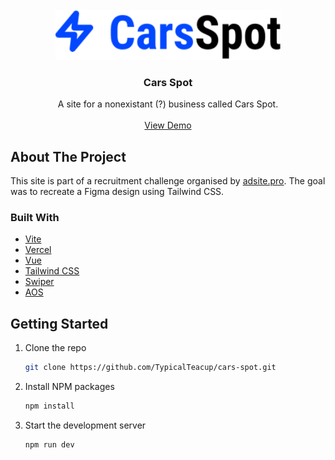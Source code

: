 
<br/>
<div align="center">
<a>
<img src="https://raw.githubusercontent.com/TypicalTeacup/cars-spot/master/src/assets/logo.svg" alt="Logo" height="80">
</a>
<h3 align="center">Cars Spot</h3>
<p align="center">
A site for a nonexistant (?) business called Cars Spot.

<br/>
<br/>
<a href="https://cars-spot-one.vercel.app/">View Demo</a>  


</p>
</div>

## About The Project

This site is part of a recruitment challenge organised by [adsite.pro](https://adsite.pro/). The goal was to recreate a Figma design using Tailwind CSS.
### Built With

- [Vite](https://vitejs.dev/)
- [Vercel](https://vercel.com/)
- [Vue](https://vuejs.org/)
- [Tailwind CSS](https://tailwindcss.com/)
- [Swiper](https://swiperjs.com/)
- [AOS](https://michalsnik.github.io/aos/)
## Getting Started


1. Clone the repo
   ```sh
   git clone https://github.com/TypicalTeacup/cars-spot.git
   ```
2. Install NPM packages
   ```sh
   npm install
   ```
3. Start the development server
    ```sh
    npm run dev
   ```

